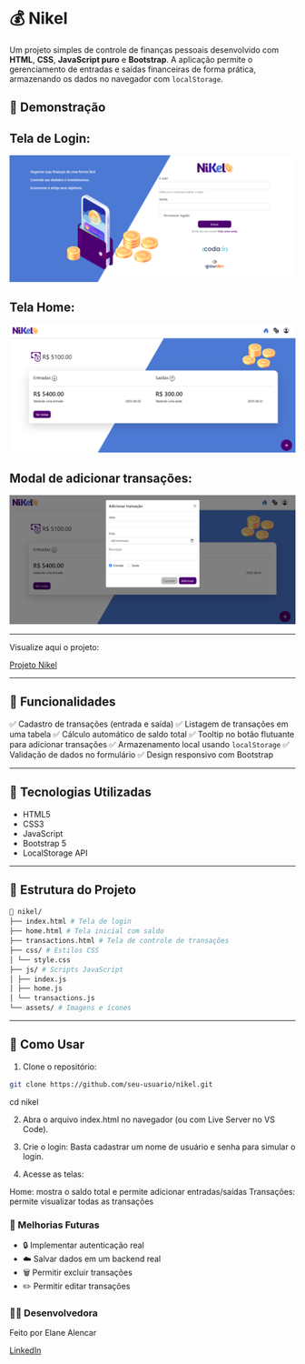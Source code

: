# 💰 Nikel

Um projeto simples de controle de finanças pessoais desenvolvido com **HTML**, **CSS**, **JavaScript puro** e **Bootstrap**. A aplicação permite o gerenciamento de entradas e saídas financeiras de forma prática, armazenando os dados no navegador com `localStorage`.

## 📸 Demonstração

Tela de Login:
-
<img src="public/assets/images/nikel_index.png" width="600" alt="Tela de Login">

Tela Home:
-
<img src="public/assets/images/nikel_home.png" width="600" alt="Tela Home">

Modal de adicionar transações:
-
<img src="public/assets/images/nikel_modal.png" width="600" alt="Tela de adicionar transações">


---
Visualize aqui o projeto:

[Projeto Nikel](https://growdev-nikel.vercel.app/)

---

## 🚀 Funcionalidades

✅ Cadastro de transações (entrada e saída)
✅ Listagem de transações em uma tabela
✅ Cálculo automático de saldo total
✅ Tooltip no botão flutuante para adicionar transações
✅ Armazenamento local usando `localStorage`
✅ Validação de dados no formulário
✅ Design responsivo com Bootstrap

---

## 🧠 Tecnologias Utilizadas

- HTML5
- CSS3
- JavaScript
- Bootstrap 5
- LocalStorage API

---

## 📂 Estrutura do Projeto

```bash
📁 nikel/
├── index.html # Tela de login
├── home.html # Tela inicial com saldo
├── transactions.html # Tela de controle de transações
├── css/ # Estilos CSS
│ └── style.css
├── js/ # Scripts JavaScript
│ ├── index.js
│ ├── home.js
│ └── transactions.js
└── assets/ # Imagens e ícones
```

---

## 🧪 Como Usar

1. Clone o repositório:

```bash
git clone https://github.com/seu-usuario/nikel.git
```
cd nikel

2. Abra o arquivo index.html no navegador (ou com Live Server no VS Code).

3. Crie o login:
Basta cadastrar um nome de usuário e senha para simular o login.

4. Acesse as telas:

Home: mostra o saldo total e permite adicionar entradas/saídas
Transações: permite visualizar todas as transações


### 📝 Melhorias Futuras

- 🔒 Implementar autenticação real
- ☁️ Salvar dados em um backend real 
- 🗑️ Permitir excluir transações
- ✏️ Permitir editar transações


### 👩‍💻 Desenvolvedora

Feito por Elane Alencar

[LinkedIn](https://www.linkedin.com/in/elanealencar/)